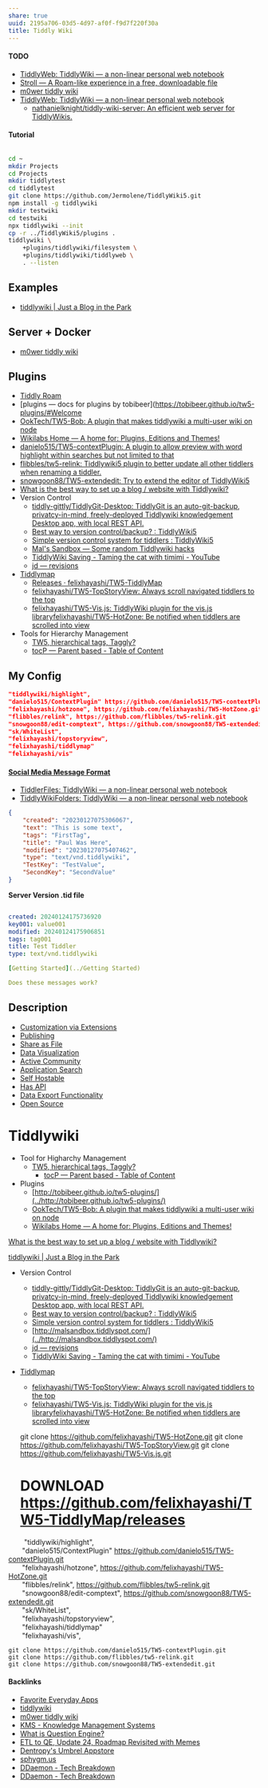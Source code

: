 ```yaml
---
share: true
uuid: 2195a706-03d5-4d97-af0f-f9d7f220f30a
title: Tiddly Wiki
---
```

#### TODO

* [TiddlyWeb: TiddlyWiki — a non-linear personal web notebook](https://tiddlywiki.com/static/TiddlyWeb.html)
* [Stroll — A Roam-like experience in a free, downloadable file](https://giffmex.org/stroll/stroll.html)
* [m0wer tiddly wiki](../77303e4d-07b3-4611-9900-4a91a7036371)
* [TiddlyWeb: TiddlyWiki — a non-linear personal web notebook](https://tiddlywiki.com/static/TiddlyWeb.html)
	* [nathanielknight/tiddly-wiki-server: An efficient web server for TiddlyWikis.](https://github.com/nathanielknight/tiddly-wiki-server)


#### Tutorial

``` bash

cd ~
mkdir Projects
cd Projects
mkdir tiddlytest
cd tiddlytest
git clone https://github.com/Jermolene/TiddlyWiki5.git
npm install -g tiddlywiki
mkdir testwiki
cd testwiki
npx tiddlywiki --init
cp -r ../TiddlyWiki5/plugins .
tiddlywiki \
	+plugins/tiddlywiki/filesystem \
	+plugins/tiddlywiki/tiddlyweb \
	. --listen


```
## Examples

* [tiddlywiki | Just a Blog in the Park](https://justabloginthepark.com/tags/tiddlywiki/)

## Server + Docker

* [m0wer tiddly wiki](../77303e4d-07b3-4611-9900-4a91a7036371)


## Plugins

* [Tiddly Roam](../487a1c1f-45a0-4fc1-8655-8569d05ec4a7)
* [plugins — docs for plugins by tobibeer](https://tobibeer.github.io/tw5-plugins/#Welcome
* [OokTech/TW5-Bob: A plugin that makes tiddlywiki a multi-user wiki on node](https://github.com/OokTech/TW5-Bob)
* [Wikilabs Home — A home for: Plugins, Editions and Themes!](https://wikilabs.github.io/)
* [danielo515/TW5-contextPlugin: A plugin to allow preview with word highlight within searches but not limited to that](https://github.com/danielo515/TW5-contextPlugin)
* [flibbles/tw5-relink: Tiddlywiki5 plugin to better update all other tiddlers when renaming a tiddler.](https://github.com/flibbles/tw5-relink)
* [snowgoon88/TW5-extendedit: Try to extend the editor of TiddlyWiki5](https://github.com/snowgoon88/TW5-extendedit)
* [What is the best way to set up a blog / website with Tiddlywiki?](https://groups.google.com/g/tiddlywiki/c/IfFPhf9ZbsQ?pli=1)
*   Version Control
    *   [tiddly-gittly/TiddlyGit-Desktop: TiddlyGit is an auto-git-backup, privatcy-in-mind, freely-deployed Tiddlywiki knowledgement Desktop app, with local REST API.](https://github.com/tiddly-gittly/TiddlyGit-Desktop)
    *   [Best way to version control/backup? : TiddlyWiki5](https://old.reddit.com/r/TiddlyWiki5/comments/jrc9o9/best_way_to_version_controlbackup/)
    *   [Simple version control system for tiddlers : TiddlyWiki5](https://old.reddit.com/r/TiddlyWiki5/comments/alc82u/simple_version_control_system_for_tiddlers/)
    * [Mal's Sandbox — Some random Tiddlywiki hacks](https://malsandbox.tiddlyspot.com/#Simple%20Tiddler%20Version%20Control)
    *   [TiddlyWiki Saving - Taming the cat with timimi - YouTube](https://www.youtube.com/watch?v=mP7MXWDUdCI)
    *   [jd — revisions](http://j.d.revisions.tiddlyspot.com/)
*   [Tiddlymap](https://github.com/felixhayashi/TW5-TiddlyMap)
	* [Releases · felixhayashi/TW5-TiddlyMap](https://github.com/felixhayashi/TW5-TiddlyMap/releases)
	*   [felixhayashi/TW5-TopStoryView: Always scroll navigated tiddlers to the top](https://github.com/felixhayashi/TW5-TopStoryView)
	*   [felixhayashi/TW5-Vis.js: TiddlyWiki plugin for the vis.js library](https://github.com/felixhayashi/TW5-Vis.js)[felixhayashi/TW5-HotZone: Be notified when tiddlers are scrolled into view](https://github.com/felixhayashi/TW5-HotZone)
* Tools for Hierarchy Management
	*   [TW5, hierarchical tags, Taggly?](https://groups.google.com/g/tiddlywiki/c/wtywCUQD6PU)
	*   [tocP — Parent based - Table of Content](https://wikilabs.github.io/editions/tocP/)

## My Config

``` json
"tiddlywiki/highlight",  
"danielo515/ContextPlugin" https://github.com/danielo515/TW5-contextPlugin.git  
"felixhayashi/hotzone", https://github.com/felixhayashi/TW5-HotZone.git  
"flibbles/relink", https://github.com/flibbles/tw5-relink.git  
"snowgoon88/edit-comptext", https://github.com/snowgoon88/TW5-extendedit.git  
"sk/WhiteList",  
"felixhayashi/topstoryview",  
"felixhayashi/tiddlymap"  
"felixhayashi/vis"
```


#### [Social Media Message Format](../ea6dd9c4-c148-4631-af5f-63ffe73fceb3)

* [TiddlerFiles: TiddlyWiki — a non-linear personal web notebook](https://tiddlywiki.com/static/TiddlerFiles.html)
* [TiddlyWikiFolders: TiddlyWiki — a non-linear personal web notebook](https://tiddlywiki.com/static/TiddlyWikiFolders.html)

``` json
{
	"created": "20230127075306067",
	"text": "This is some text",
	"tags": "FirstTag",
	"title": "Paul Was Here",
	"modified": "20230127075407462",
	"type": "text/vnd.tiddlywiki",
	"TestKey": "TestValue",
	"SecondKey": "SecondValue"
}
```

**Server Version .tid file**

``` yaml

created: 20240124175736920
key001: value001
modified: 20240124175906851
tags: tag001
title: Test Tiddler
type: text/vnd.tiddlywiki

[Getting Started](../Getting Started)

Does these messages work?

```

## Description

* [Customization via Extensions](../33ed3a6c-3b95-4d21-9cf4-e3b46f9af974)
* [Publishing](../8ffb70c7-2315-4f73-9867-6885d064457e)
* [Share as File](../94ae1983-ff27-47f0-9f48-f3521d15c47d)
* [Data Visualization](../ef29cab3-4aef-413f-b603-29cfeedd290d)
* [Active Community](../dfc0303f-7458-482a-afda-92c3441180bb)
* [Application Search](../4393acec-181e-4eab-a88d-5a66542ac158)
* [Self Hostable](../4969b778-baf1-4431-bcc1-171981eb2893)
* [Has API](../1059b83a-2c44-492f-a5b2-e716eb7b7ea8)
* [Data Export Functionality](../488b9eda-db35-4ecb-bf55-c6f851af116b)
* [Open Source](../95e200b6-08d4-49a1-acf3-6fdf72fcc7f6)





# Tiddlywiki
*   Tool for Higharchy Management
    *   [TW5, hierarchical tags, Taggly?](https://groups.google.com/g/tiddlywiki/c/wtywCUQD6PU)
        *   [tocP — Parent based - Table of Content](https://wikilabs.github.io/editions/tocP/)
*   Plugins
    *   [http://tobibeer.github.io/tw5-plugins/](../http://tobibeer.github.io/tw5-plugins/)
    *   [OokTech/TW5-Bob: A plugin that makes tiddlywiki a multi-user wiki on node](https://github.com/OokTech/TW5-Bob)
    *   [Wikilabs Home — A home for: Plugins, Editions and Themes!](https://wikilabs.github.io/)

[What is the best way to set up a blog / website with Tiddlywiki?](https://groups.google.com/g/tiddlywiki/c/IfFPhf9ZbsQ?pli=1)

[tiddlywiki | Just a Blog in the Park](https://justabloginthepark.com/tags/tiddlywiki/)

*   Version Control
    *   [tiddly-gittly/TiddlyGit-Desktop: TiddlyGit is an auto-git-backup, privatcy-in-mind, freely-deployed Tiddlywiki knowledgement Desktop app, with local REST API.](https://github.com/tiddly-gittly/TiddlyGit-Desktop)
    *   [Best way to version control/backup? : TiddlyWiki5](https://old.reddit.com/r/TiddlyWiki5/comments/jrc9o9/best_way_to_version_controlbackup/)
    *   [Simple version control system for tiddlers : TiddlyWiki5](https://old.reddit.com/r/TiddlyWiki5/comments/alc82u/simple_version_control_system_for_tiddlers/)
    *   [http://malsandbox.tiddlyspot.com/](../http://malsandbox.tiddlyspot.com/)
    *   [jd — revisions](http://j.d.revisions.tiddlyspot.com/)
    *   [TiddlyWiki Saving - Taming the cat with timimi - YouTube](https://www.youtube.com/watch?v=mP7MXWDUdCI)
*   [Tiddlymap](https://github.com/felixhayashi/TW5-TiddlyMap)
    *   [felixhayashi/TW5-TopStoryView: Always scroll navigated tiddlers to the top](https://github.com/felixhayashi/TW5-TopStoryView)
    *   [felixhayashi/TW5-Vis.js: TiddlyWiki plugin for the vis.js library](https://github.com/felixhayashi/TW5-Vis.js)[felixhayashi/TW5-HotZone: Be notified when tiddlers are scrolled into view](https://github.com/felixhayashi/TW5-HotZone)

    git clone https://github.com/felixhayashi/TW5-HotZone.git
    git clone https://github.com/felixhayashi/TW5-TopStoryView.git
    git clone https://github.com/felixhayashi/TW5-Vis.js.git
    # DOWNLOAD https://github.com/felixhayashi/TW5-TiddlyMap/releases

        "tiddlywiki/highlight",  
       "danielo515/ContextPlugin" https://github.com/danielo515/TW5-contextPlugin.git  
       "felixhayashi/hotzone", https://github.com/felixhayashi/TW5-HotZone.git  
       "flibbles/relink", https://github.com/flibbles/tw5-relink.git  
       "snowgoon88/edit-comptext", https://github.com/snowgoon88/TW5-extendedit.git  
       "sk/WhiteList",  
       "felixhayashi/topstoryview",  
       "felixhayashi/tiddlymap"  
       "felixhayashi/vis",

    git clone https://github.com/danielo515/TW5-contextPlugin.git
    git clone https://github.com/flibbles/tw5-relink.git
    git clone https://github.com/snowgoon88/TW5-extendedit.git

#### Backlinks

* [Favorite Everyday Apps](/444ff7c7-77b4-483c-b801-3955d2daeb0a)
* [tiddlywiki](/0616d5be-c9a1-4854-bfd1-a7e4614d1500)
* [m0wer tiddly wiki](/77303e4d-07b3-4611-9900-4a91a7036371)
* [KMS - Knowledge Management Systems](/6aef6fe9-4c4e-4f3a-850c-e163e2303f81)
* [What is Question Engine?](/c9ad4625-84be-4210-967a-c45bb3ec11ce)
* [ETL to QE, Update 24, Roadmap Revisited with Memes](/89c90b4a-2065-4b58-93eb-107794ed8671)
* [Dentropy's Umbrel Appstore](/fcc49407-81d6-4576-8eeb-9a3b3c843f75)
* [sphygm.us](/53f0db9f-79ac-4afb-b488-b389ee93812e)
* [DDaemon - Tech Breakdown](/457c6a22-361f-4b4b-9867-809c7c6d0316)
* [DDaemon - Tech Breakdown](/457c6a22-361f-4b4b-9867-809c7c6d0316)